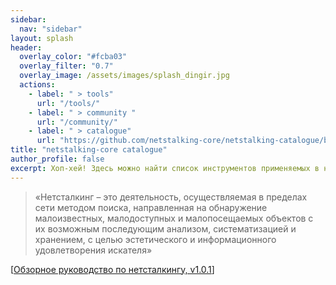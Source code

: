 ```yaml
---
sidebar:
  nav: "sidebar"
layout: splash
header:
  overlay_color: "#fcba03"
  overlay_filter: "0.7"
  overlay_image: /assets/images/splash_dingir.jpg
  actions:
    - label: " > tools"
      url: "/tools/"
    - label: " > community "
      url: "/community/"
    - label: " > catalogue"
      url: "https://github.com/netstalking-core/netstalking-catalogue/blob/master/README.md#%D0%BA%D0%B0%D1%82%D0%B0%D0%BB%D0%BE%D0%B3-%D0%BD%D0%B5%D1%82%D1%81%D1%82%D0%B0%D0%BB%D0%BA%D0%B5%D1%80%D1%81%D0%BA%D0%B8%D1%85-%D1%80%D0%B5%D1%81%D1%83%D1%80%D1%81%D0%BE%D0%B2"
title: "netstalking-core catalogue"
author_profile: false
excerpt: Хоп-хей! Здесь можно найти список инструментов применяемых в нетсталкинге
---
```


> «Нетсталкинг – это деятельность, осуществляемая в пределах сети методом поиска, направленная на обнаружение малоизвестных, малодоступных и малопосещаемых объектов с их возможным последующим анализом, систематизацией и хранением, с целью эстетического и информационного удовлетворения искателя» 
 
[[Обзорное руководство по нетсталкингу, v1.0.1](/assets/docs/Обзор_нетсталкинга_Руководство_1_0_1.pdf)]